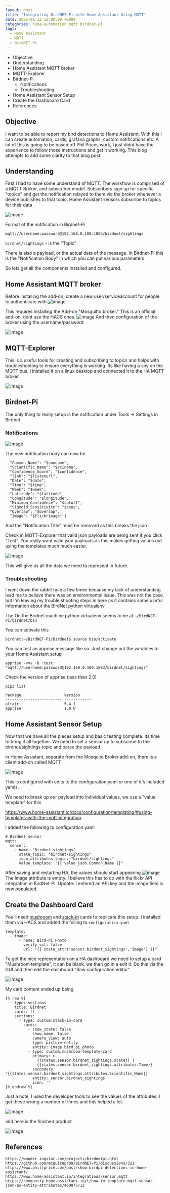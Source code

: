 ```yaml
---
layout: post
title: "Integrating BirdNET-Pi with Home Assistant Using MQTT"
date: 2025-01-12 12:00:00 +0000
categories: home-automation mqtt birdnet-pi
tags: 
  - Home Assistant
  - MQTT
  - BirdNET-Pi
---
```


- Objective
- Understanding
- Home Assistant MQTT broker
- MQTT-Explorer
- Birdnet-Pi
	- Notifications
	- Troubleshooting
- Home Assistant Sensor Setup
- Create the Dashboard Card
- References

## Objective
I want to be able to report my bird detections to Home Assistant. With this I can create automation, cards, grafana graphs, custom notifications etc. A lot of this is going to be based off Phil Prices work, I just didnt have the experience to follow those instructions and get it working. This blog attempts to add some clarity to that blog post.

## Understanding
First I had to have some understand of MQTT.  The workflow is comprised of a MQTT Broker, and subscriber model. Subscribers sign up for specific "topics" and get the notification relayed to them via the broker whenever a device publishes to that topic. Home Assistant sensors subscribe to topics for their data 

![image](/assets\img/2025-01-12-o2-temp2025-01-12-Birdnet-Pi-to-Home-Assistant-Integration/MQTT.png)

Format of the notification in Birdnet-Pi
```
mqtt://username:password@192.168.0.100:1883/birdnet/sightings
```

```birdnet/sightings``` - is the "Topic"

There is also a payload, or the actual data of the message. In Birdnet-Pi this is the "Notification Body" in which you can put various parameters

So lets get all the components installed and configured.

## Home Assistant MQTT broker

Before installing the add-on, create a new user/serviceaccount for people to authenticate with
![image](/assets\img/2025-01-12-o2-temp2025-01-12-Birdnet-Pi-to-Home-Assistant-Integration/Pasted-image-20250112103039.png)



This requires installing the Add-on "Mosquitto broker." This is an official add-on, dont use the HACS ones.
![image](/assets\img/2025-01-12-o2-temp2025-01-12-Birdnet-Pi-to-Home-Assistant-Integration/Pasted-image-20250112102900.png)
And then configuration of the broker using the username/password

![image](/assets\img/2025-01-12-o2-temp2025-01-12-Birdnet-Pi-to-Home-Assistant-Integration/Pasted-image-20250112105122.png)

## MQTT-Explorer
This is a useful tools for creating and subscribing to topics and helps with troubleshooting to ensure everything is working. Its like having a spy on the MQTT bus. I installed it on a linux desktop and connected it to the HA MQTT broker.

![image](/assets\img/2025-01-12-o2-temp2025-01-12-Birdnet-Pi-to-Home-Assistant-Integration/Pasted-image-20250112103345.png)

## Birdnet-Pi
The only thing to really setup is the notification under Tools -> Settings in Birdnet

### Notifications

![image](/assets\img/2025-01-12-o2-temp2025-01-12-Birdnet-Pi-to-Home-Assistant-Integration/Pasted-image-20250112101159.png)

The new notification body can now be
``` {
  "Common_Name": "$comname",
  "Scientific_Name": "$sciname",
  "Confidence_Score": "$confidence",
  "link": "$listenurl",
  "Date": "$date",
  "Time": "$time",
  "Week": "$week",
  "Latitude": "$latitude",
  "Longitude": "$longitude",
  "Minimum_Confidence": "$cutoff",
  "Sigmoid_Sensitivity": "$sens",
  "Overlap": "$overlap",
  "Image": "$flickrimage" }
```

And the "Notification Title" must be removed as this breaks the json

Check in MQTT-Explorer that valid json payloads are being sent if you click "Test". You really want valid json payloads as this makes getting values out using the templates much much easier.

![image](/assets\img/2025-01-12-o2-temp2025-01-12-Birdnet-Pi-to-Home-Assistant-Integration/Pasted-image-20250112114348.png)

This will give us all the data we need to represent in future.

### Troubleshooting

I went down the rabbit hole a few times because my lack of understanding lead me to believe there was an environmental issue. This was not the case, but I'm leaving my trouble shooting steps in here as it contains some useful information about the BirdNet python virtualenv

The On the Birdnet machine python virtualenv seems to be at  `~/BirdNET-Pi/birdnet/bin`

You can activate this

``` birdnet:~/BirdNET-Pi/birdnet$ source bin/activate ```

 You can test an apprise message like so. Just change out the variables to your Home Assistant setup

```apprise -vvv -b 'test' "mqtt://username:password@192.168.0.100:1883/birdnet/sightings"``` 

Check the version of apprise (less than 2.0)

```
pip3 list

Package                   Version
------------------------- ------------
altair                    5.4.1
apprise                   1.9.0
```


## Home Assistant Sensor Setup
Now that we have all the pieces setup and basic testing complete. Its time to bring it all together. We need to set a sensor up to subscribe to the birdnet/sightings topic and parse the payload

In Home Assistant, separate from the Mosquito Broker add-on, there is a client add-on called MQTT

![image](/assets\img/2025-01-12-o2-temp2025-01-12-Birdnet-Pi-to-Home-Assistant-Integration/Pasted-image-20250112110352.png)

This is configured with edits to the configuration.yaml or one of it's included yamls.

We need to break up our payload into individual values, we use a "value template" for this

https://www.home-assistant.io/docs/configuration/templating/#using-templates-with-the-mqtt-integration

I added the following to configuration.yaml

```
# Birdnet sensor
mqtt:
  sensor:
    - name: "Birdnet sightings"
      state_topic: "birdnet/sightings"
      json_attributes_topic: "birdnet/sightings"
      value_template: "{{ value_json.Common_Name }}"
```

After saving and restarting HA, the values should start appearing
![image](/assets\img/2025-01-12-o2-temp2025-01-12-Birdnet-Pi-to-Home-Assistant-Integration/Pasted-image-20250112120632.png)
The Image attribute is empty. I believe this has to do with the flickr API integration in BirdNet-Pi. Update: I entered an API key and the image field is now populated.

## Create the Dashboard Card

You’ll need [mushroom](https://github.com/piitaya/lovelace-mushroom) and [stack-in](https://github.com/custom-cards/stack-in-card) cards to replicate this setup. I installed them via HACS and added the folling to `configuration.yaml`

```
template:
  - image:
      - name: Bird-Pi Photo
        verify_ssl: false
        url: "{{ state_attr('sensor.birdnet_sightings','Image') }}"`
```

To get the nice representation on a HA dashboard we need to setup a card "Mushroom template", it can be blank, we then go in a edit it. Do this via the GUI and then edit the dashboard "Raw configuration editor"


![image](/assets\img/2025-01-12-o2-temp2025-01-12-Birdnet-Pi-to-Home-Assistant-Integration/Pasted-image-20250112164619.png)

My card content ended up being

```
{% raw %}
  - type: sections
    title: Birdnet
    cards: []
    sections:
      - type: custom:stack-in-card
        cards:
          - show_state: false
            show_name: false
            camera_view: auto
            type: picture-entity
            entity: image.bird_pi_photo
          - type: custom:mushroom-template-card
            primary: >-
              {{states.sensor.birdnet_sightings.state}} |
              {{states.sensor.birdnet_sightings.attributes.Time}}
            secondary: '{{states.sensor.birdnet_sightings.attributes.Scientific_Name}}'
            entity: sensor.birdnet_sightings
            icon: ''
{% endraw %}
```

Just a note, I used the developer tools to see the values of the attributes. I got these wrong a number of times and this helped a lot.

![image](/assets\img/2025-01-12-o2-temp2025-01-12-Birdnet-Pi-to-Home-Assistant-Integration/Pasted-image-20250112170917.png)


and here is the finished product

![image](/assets\img/2025-01-12-o2-temp2025-01-12-Birdnet-Pi-to-Home-Assistant-Integration/Pasted-image-20250112171020.png)
## References
	https://wander.ingstar.com/projects/birdnetpi.html
	https://github.com/mcguirepr89/BirdNET-Pi/discussions/321
	https://www.phillprice.com/post/show-birdpi-detections-in-home-assistant/
	https://www.home-assistant.io/integrations/sensor.mqtt
	https://community.home-assistant.io/t/how-to-template-mqtt-sensor-json-as-entity-attributes/460875/12